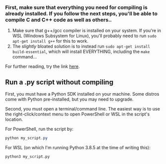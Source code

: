 ### First, make sure that everything you need for compiling is already installed. If you follow the next steps, you'll be able to compile C and C++ code as well as others..

1) Make sure that g++/gcc compiler is installed on your system. If you're in WSL (Windows Subsystem for Linux), you'll probably need to run `sudo apt-get install g++` for this to work. 
2) The _slightly_ bloated solution is to instead run `sudo apt-get install build-essential`, which will install EVERYTHING, including the `make` command...

For further reading, try the link [here](https://linuxconfig.org/command-make-not-found-on-ubuntu-20-04-focal-fossa).

## Run a .py script without compiling
First, you must have a Python SDK installed on your machine. Some distros come with Python pre-installed, but you may need to upgrade.

Second, you must open a terminal/command line. The easiest way is to use the right-click/context menu to open PowerShell or WSL in the script's location.

For PowerShell, run the script by:

```PowerShell
python my_script.py
```

For WSL (on which I'm running Python 3.8.5 at the time of writing this):

```bash
python3 my_script.py
```

